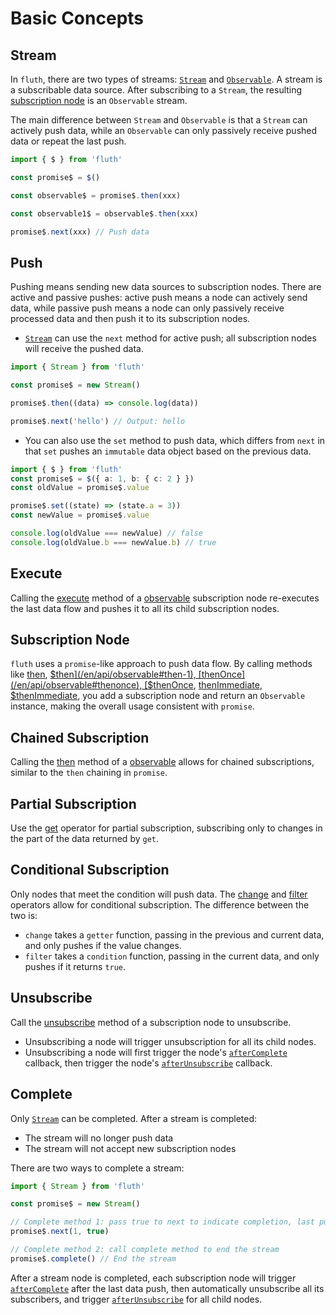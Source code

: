 # Basic Concepts

## Stream

In `fluth`, there are two types of streams: [`Stream`](/en/api/stream) and [`Observable`](/en/api/observable). A stream is a subscribable data source. After subscribing to a `Stream`, the resulting [subscription node](#subscription-node) is an `Observable` stream.

The main difference between `Stream` and `Observable` is that a `Stream` can actively push data, while an `Observable` can only passively receive pushed data or repeat the last push.

```typescript
import { $ } from 'fluth'

const promise$ = $()

const observable$ = promise$.then(xxx)

const observable1$ = observable$.then(xxx)

promise$.next(xxx) // Push data
```

## Push

Pushing means sending new data sources to subscription nodes. There are active and passive pushes: active push means a node can actively send data, while passive push means a node can only passively receive processed data and then push it to its subscription nodes.

- [`Stream`](/en/api/stream) can use the `next` method for active push; all subscription nodes will receive the pushed data.

```typescript
import { Stream } from 'fluth'

const promise$ = new Stream()

promise$.then((data) => console.log(data))

promise$.next('hello') // Output: hello
```

- You can also use the `set` method to push data, which differs from `next` in that `set` pushes an `immutable` data object based on the previous data.

```typescript
import { $ } from 'fluth'
const promise$ = $({ a: 1, b: { c: 2 } })
const oldValue = promise$.value

promise$.set((state) => (state.a = 3))
const newValue = promise$.value

console.log(oldValue === newValue) // false
console.log(oldValue.b === newValue.b) // true
```

## Execute

Calling the [execute](/en/api/observable#execute) method of a [observable](/en/api/observable) subscription node re-executes the last data flow and pushes it to all its child subscription nodes.

## Subscription Node

`fluth` uses a `promise`-like approach to push data flow. By calling methods like [then](/en/api/observable#then), [$then](/en/api/observable#then-1), [thenOnce](/en/api/observable#thenonce), [$thenOnce](/en/api/observable#thenonce-1), [thenImmediate](/en/api/observable#thenimmediate), [$thenImmediate](/en/api/observable#thenimmediate-1), you add a subscription node and return an `Observable` instance, making the overall usage consistent with `promise`.

## Chained Subscription

Calling the [then](/en/api/observable#then) method of a [observable](/en/api/observable) allows for chained subscriptions, similar to the `then` chaining in `promise`.

## Partial Subscription

Use the [get](/en/api/operator/get) operator for partial subscription, subscribing only to changes in the part of the data returned by `get`.

## Conditional Subscription

Only nodes that meet the condition will push data. The [change](/en/api/operator/change) and [filter](/en/api/operator/filter) operators allow for conditional subscription. The difference between the two is:

- `change` takes a `getter` function, passing in the previous and current data, and only pushes if the value changes.
- `filter` takes a `condition` function, passing in the current data, and only pushes if it returns `true`.

## Unsubscribe

Call the [unsubscribe](/en/api/observable#unsubscribe) method of a subscription node to unsubscribe.

- Unsubscribing a node will trigger unsubscription for all its child nodes.
- Unsubscribing a node will first trigger the node's [`afterComplete`](/en/api/observable#aftercomplete) callback, then trigger the node's [`afterUnsubscribe`](/en/api/observable#afterunsubscribe) callback.

## Complete

Only [`Stream`](/en/api/stream) can be completed. After a stream is completed:

- The stream will no longer push data
- The stream will not accept new subscription nodes

There are two ways to complete a stream:

```typescript
import { Stream } from 'fluth'

const promise$ = new Stream()

// Complete method 1: pass true to next to indicate completion, last push
promise$.next(1, true)

// Complete method 2: call complete method to end the stream
promise$.complete() // End the stream
```

After a stream node is completed, each subscription node will trigger [`afterComplete`](/en/api/observable#aftercomplete) after the last data push, then automatically unsubscribe all its subscribers, and trigger [`afterUnsubscribe`](/en/api/observable#afterunsubscribe) for all child nodes.
